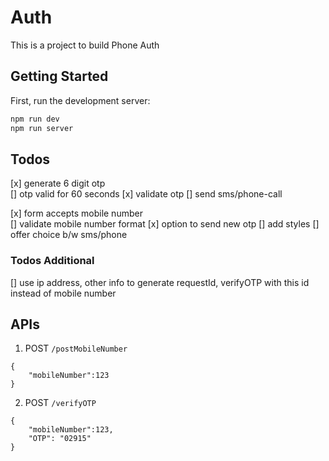 # Auth

This is a project to build Phone Auth

## Getting Started

First, run the development server:

```bash
npm run dev
npm run server
```

## Todos

[x] generate 6 digit otp  
[] otp valid for 60 seconds
[x] validate otp
[] send sms/phone-call  

[x] form accepts mobile number  
[] validate mobile number format
[x] option to send new otp
[] add styles
[] offer choice b/w sms/phone

### Todos Additional

[] use ip address, other info to generate requestId, verifyOTP with this id instead of mobile number

## APIs

1. POST `/postMobileNumber`

```
{
    "mobileNumber":123
}
```

2. POST `/verifyOTP`

```
{
    "mobileNumber":123,
    "OTP": "02915"
}
```
